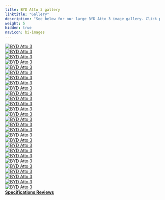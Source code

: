 ```yaml
---
title: BYD Atto 3 gallery
linktitle: "Gallery"
description: "See below for our large BYD Atto 3 image gallery. Click pictures for high-resolution versions."
weight: 5
hidden: true
navicon: bi-images
---
```

<!-- markdownlint-disable MD033 -->
<div class="row" id ="my-gallery">
	<div class="pswp-grid-item col-6 col-md-4">
		<a href="https://media.evkx.net/multimedia/models/byd/atto_3/atto_3/exterior_1.jpg"
data-pswp-src="https://media.evkx.net/multimedia/models/byd/atto_3/atto_3/exterior_1.jpg"
data-pswp-width="1600"
data-pswp-height="1137" 
target="_blank">
			<img src="https://media.evkx.net/multimedia/models/byd/atto_3/atto_3/exterior_1_xst.jpg" alt="BYD Atto 3" class="img-fluid img-thumbnail" />
		</a>
	</div>
	<div class="pswp-grid-item col-6 col-md-4">
		<a href="https://media.evkx.net/multimedia/models/byd/atto_3/atto_3/exterior_2.jpg"
data-pswp-src="https://media.evkx.net/multimedia/models/byd/atto_3/atto_3/exterior_2.jpg"
data-pswp-width="1600"
data-pswp-height="1067" 
target="_blank">
			<img src="https://media.evkx.net/multimedia/models/byd/atto_3/atto_3/exterior_2_xst.jpg" alt="BYD Atto 3" class="img-fluid img-thumbnail" />
		</a>
	</div>
	<div class="pswp-grid-item col-6 col-md-4">
		<a href="https://media.evkx.net/multimedia/models/byd/atto_3/atto_3/exterior_3.jpg"
data-pswp-src="https://media.evkx.net/multimedia/models/byd/atto_3/atto_3/exterior_3.jpg"
data-pswp-width="1600"
data-pswp-height="1143" 
target="_blank">
			<img src="https://media.evkx.net/multimedia/models/byd/atto_3/atto_3/exterior_3_xst.jpg" alt="BYD Atto 3" class="img-fluid img-thumbnail" />
		</a>
	</div>
	<div class="pswp-grid-item col-6 col-md-4">
		<a href="https://media.evkx.net/multimedia/models/byd/atto_3/atto_3/exterior_4.jpg"
data-pswp-src="https://media.evkx.net/multimedia/models/byd/atto_3/atto_3/exterior_4.jpg"
data-pswp-width="1600"
data-pswp-height="1067" 
target="_blank">
			<img src="https://media.evkx.net/multimedia/models/byd/atto_3/atto_3/exterior_4_xst.jpg" alt="BYD Atto 3" class="img-fluid img-thumbnail" />
		</a>
	</div>
	<div class="pswp-grid-item col-6 col-md-4">
		<a href="https://media.evkx.net/multimedia/models/byd/atto_3/atto_3/exterior_5.jpg"
data-pswp-src="https://media.evkx.net/multimedia/models/byd/atto_3/atto_3/exterior_5.jpg"
data-pswp-width="1600"
data-pswp-height="1067" 
target="_blank">
			<img src="https://media.evkx.net/multimedia/models/byd/atto_3/atto_3/exterior_5_xst.jpg" alt="BYD Atto 3" class="img-fluid img-thumbnail" />
		</a>
	</div>
	<div class="pswp-grid-item col-6 col-md-4">
		<a href="https://media.evkx.net/multimedia/models/byd/atto_3/atto_3/exterior_6.jpg"
data-pswp-src="https://media.evkx.net/multimedia/models/byd/atto_3/atto_3/exterior_6.jpg"
data-pswp-width="1252"
data-pswp-height="917" 
target="_blank">
			<img src="https://media.evkx.net/multimedia/models/byd/atto_3/atto_3/exterior_6_xst.jpg" alt="BYD Atto 3" class="img-fluid img-thumbnail" />
		</a>
	</div>
	<div class="pswp-grid-item col-6 col-md-4">
		<a href="https://media.evkx.net/multimedia/models/byd/atto_3/atto_3/frontseats_1.jpg"
data-pswp-src="https://media.evkx.net/multimedia/models/byd/atto_3/atto_3/frontseats_1.jpg"
data-pswp-width="1600"
data-pswp-height="1203" 
target="_blank">
			<img src="https://media.evkx.net/multimedia/models/byd/atto_3/atto_3/frontseats_1_xst.jpg" alt="BYD Atto 3" class="img-fluid img-thumbnail" />
		</a>
	</div>
	<div class="pswp-grid-item col-6 col-md-4">
		<a href="https://media.evkx.net/multimedia/models/byd/atto_3/atto_3/frontseats_2.jpg"
data-pswp-src="https://media.evkx.net/multimedia/models/byd/atto_3/atto_3/frontseats_2.jpg"
data-pswp-width="1600"
data-pswp-height="1067" 
target="_blank">
			<img src="https://media.evkx.net/multimedia/models/byd/atto_3/atto_3/frontseats_2_xst.jpg" alt="BYD Atto 3" class="img-fluid img-thumbnail" />
		</a>
	</div>
	<div class="pswp-grid-item col-6 col-md-4">
		<a href="https://media.evkx.net/multimedia/models/byd/atto_3/atto_3/frontseats_3.jpg"
data-pswp-src="https://media.evkx.net/multimedia/models/byd/atto_3/atto_3/frontseats_3.jpg"
data-pswp-width="1600"
data-pswp-height="1067" 
target="_blank">
			<img src="https://media.evkx.net/multimedia/models/byd/atto_3/atto_3/frontseats_3_xst.jpg" alt="BYD Atto 3" class="img-fluid img-thumbnail" />
		</a>
	</div>
	<div class="pswp-grid-item col-6 col-md-4">
		<a href="https://media.evkx.net/multimedia/models/byd/atto_3/atto_3/headlights_1.jpg"
data-pswp-src="https://media.evkx.net/multimedia/models/byd/atto_3/atto_3/headlights_1.jpg"
data-pswp-width="1600"
data-pswp-height="1067" 
target="_blank">
			<img src="https://media.evkx.net/multimedia/models/byd/atto_3/atto_3/headlights_1_xst.jpg" alt="BYD Atto 3" class="img-fluid img-thumbnail" />
		</a>
	</div>
	<div class="pswp-grid-item col-6 col-md-4">
		<a href="https://media.evkx.net/multimedia/models/byd/atto_3/atto_3/interior_1.jpg"
data-pswp-src="https://media.evkx.net/multimedia/models/byd/atto_3/atto_3/interior_1.jpg"
data-pswp-width="1600"
data-pswp-height="1067" 
target="_blank">
			<img src="https://media.evkx.net/multimedia/models/byd/atto_3/atto_3/interior_1_xst.jpg" alt="BYD Atto 3" class="img-fluid img-thumbnail" />
		</a>
	</div>
	<div class="pswp-grid-item col-6 col-md-4">
		<a href="https://media.evkx.net/multimedia/models/byd/atto_3/atto_3/interior_2.jpg"
data-pswp-src="https://media.evkx.net/multimedia/models/byd/atto_3/atto_3/interior_2.jpg"
data-pswp-width="1600"
data-pswp-height="1067" 
target="_blank">
			<img src="https://media.evkx.net/multimedia/models/byd/atto_3/atto_3/interior_2_xst.jpg" alt="BYD Atto 3" class="img-fluid img-thumbnail" />
		</a>
	</div>
	<div class="pswp-grid-item col-6 col-md-4">
		<a href="https://media.evkx.net/multimedia/models/byd/atto_3/atto_3/interior_3.jpg"
data-pswp-src="https://media.evkx.net/multimedia/models/byd/atto_3/atto_3/interior_3.jpg"
data-pswp-width="1600"
data-pswp-height="1067" 
target="_blank">
			<img src="https://media.evkx.net/multimedia/models/byd/atto_3/atto_3/interior_3_xst.jpg" alt="BYD Atto 3" class="img-fluid img-thumbnail" />
		</a>
	</div>
	<div class="pswp-grid-item col-6 col-md-4">
		<a href="https://media.evkx.net/multimedia/models/byd/atto_3/atto_3/interior_4.jpg"
data-pswp-src="https://media.evkx.net/multimedia/models/byd/atto_3/atto_3/interior_4.jpg"
data-pswp-width="1600"
data-pswp-height="1067" 
target="_blank">
			<img src="https://media.evkx.net/multimedia/models/byd/atto_3/atto_3/interior_4_xst.jpg" alt="BYD Atto 3" class="img-fluid img-thumbnail" />
		</a>
	</div>
	<div class="pswp-grid-item col-6 col-md-4">
		<a href="https://media.evkx.net/multimedia/models/byd/atto_3/atto_3/interior_5.jpg"
data-pswp-src="https://media.evkx.net/multimedia/models/byd/atto_3/atto_3/interior_5.jpg"
data-pswp-width="1600"
data-pswp-height="1067" 
target="_blank">
			<img src="https://media.evkx.net/multimedia/models/byd/atto_3/atto_3/interior_5_xst.jpg" alt="BYD Atto 3" class="img-fluid img-thumbnail" />
		</a>
	</div>
	<div class="pswp-grid-item col-6 col-md-4">
		<a href="https://media.evkx.net/multimedia/models/byd/atto_3/atto_3/interior_6.jpg"
data-pswp-src="https://media.evkx.net/multimedia/models/byd/atto_3/atto_3/interior_6.jpg"
data-pswp-width="1600"
data-pswp-height="1068" 
target="_blank">
			<img src="https://media.evkx.net/multimedia/models/byd/atto_3/atto_3/interior_6_xst.jpg" alt="BYD Atto 3" class="img-fluid img-thumbnail" />
		</a>
	</div>
	<div class="pswp-grid-item col-6 col-md-4">
		<a href="https://media.evkx.net/multimedia/models/byd/atto_3/atto_3/interior_7.jpg"
data-pswp-src="https://media.evkx.net/multimedia/models/byd/atto_3/atto_3/interior_7.jpg"
data-pswp-width="1600"
data-pswp-height="850" 
target="_blank">
			<img src="https://media.evkx.net/multimedia/models/byd/atto_3/atto_3/interior_7_xst.jpg" alt="BYD Atto 3" class="img-fluid img-thumbnail" />
		</a>
	</div>
	<div class="pswp-grid-item col-6 col-md-4">
		<a href="https://media.evkx.net/multimedia/models/byd/atto_3/atto_3/main_1.jpg"
data-pswp-src="https://media.evkx.net/multimedia/models/byd/atto_3/atto_3/main_1.jpg"
data-pswp-width="1600"
data-pswp-height="1155" 
target="_blank">
			<img src="https://media.evkx.net/multimedia/models/byd/atto_3/atto_3/main_1_xst.jpg" alt="BYD Atto 3" class="img-fluid img-thumbnail" />
		</a>
	</div>
	<div class="pswp-grid-item col-6 col-md-4">
		<a href="https://media.evkx.net/multimedia/models/byd/atto_3/atto_3/rearlights_1.jpg"
data-pswp-src="https://media.evkx.net/multimedia/models/byd/atto_3/atto_3/rearlights_1.jpg"
data-pswp-width="1600"
data-pswp-height="1067" 
target="_blank">
			<img src="https://media.evkx.net/multimedia/models/byd/atto_3/atto_3/rearlights_1_xst.jpg" alt="BYD Atto 3" class="img-fluid img-thumbnail" />
		</a>
	</div>
	<div class="pswp-grid-item col-6 col-md-4">
		<a href="https://media.evkx.net/multimedia/models/byd/atto_3/atto_3/screens_1.jpg"
data-pswp-src="https://media.evkx.net/multimedia/models/byd/atto_3/atto_3/screens_1.jpg"
data-pswp-width="1600"
data-pswp-height="1067" 
target="_blank">
			<img src="https://media.evkx.net/multimedia/models/byd/atto_3/atto_3/screens_1_xst.jpg" alt="BYD Atto 3" class="img-fluid img-thumbnail" />
		</a>
	</div>
	<div class="pswp-grid-item col-6 col-md-4">
		<a href="https://media.evkx.net/multimedia/models/byd/atto_3/atto_3/screens_2.jpg"
data-pswp-src="https://media.evkx.net/multimedia/models/byd/atto_3/atto_3/screens_2.jpg"
data-pswp-width="1600"
data-pswp-height="1067" 
target="_blank">
			<img src="https://media.evkx.net/multimedia/models/byd/atto_3/atto_3/screens_2_xst.jpg" alt="BYD Atto 3" class="img-fluid img-thumbnail" />
		</a>
	</div>
	<div class="pswp-grid-item col-6 col-md-4">
		<a href="https://media.evkx.net/multimedia/models/byd/atto_3/atto_3/screens_3.jpg"
data-pswp-src="https://media.evkx.net/multimedia/models/byd/atto_3/atto_3/screens_3.jpg"
data-pswp-width="1600"
data-pswp-height="1067" 
target="_blank">
			<img src="https://media.evkx.net/multimedia/models/byd/atto_3/atto_3/screens_3_xst.jpg" alt="BYD Atto 3" class="img-fluid img-thumbnail" />
		</a>
	</div>
	<div class="pswp-grid-item col-6 col-md-4">
		<a href="https://media.evkx.net/multimedia/models/byd/atto_3/atto_3/screens_4.jpg"
data-pswp-src="https://media.evkx.net/multimedia/models/byd/atto_3/atto_3/screens_4.jpg"
data-pswp-width="1600"
data-pswp-height="1067" 
target="_blank">
			<img src="https://media.evkx.net/multimedia/models/byd/atto_3/atto_3/screens_4_xst.jpg" alt="BYD Atto 3" class="img-fluid img-thumbnail" />
		</a>
	</div>
	<div class="pswp-grid-item col-6 col-md-4">
		<a href="https://media.evkx.net/multimedia/models/byd/atto_3/atto_3/secondrowseats_1.jpg"
data-pswp-src="https://media.evkx.net/multimedia/models/byd/atto_3/atto_3/secondrowseats_1.jpg"
data-pswp-width="1600"
data-pswp-height="1121" 
target="_blank">
			<img src="https://media.evkx.net/multimedia/models/byd/atto_3/atto_3/secondrowseats_1_xst.jpg" alt="BYD Atto 3" class="img-fluid img-thumbnail" />
		</a>
	</div>
	<div class="pswp-grid-item col-6 col-md-4">
		<a href="https://media.evkx.net/multimedia/models/byd/atto_3/atto_3/secondrowseats_2.jpg"
data-pswp-src="https://media.evkx.net/multimedia/models/byd/atto_3/atto_3/secondrowseats_2.jpg"
data-pswp-width="1600"
data-pswp-height="1067" 
target="_blank">
			<img src="https://media.evkx.net/multimedia/models/byd/atto_3/atto_3/secondrowseats_2_xst.jpg" alt="BYD Atto 3" class="img-fluid img-thumbnail" />
		</a>
	</div>
	<div class="pswp-grid-item col-6 col-md-4">
		<a href="https://media.evkx.net/multimedia/models/byd/atto_3/atto_3/trunk_1.jpg"
data-pswp-src="https://media.evkx.net/multimedia/models/byd/atto_3/atto_3/trunk_1.jpg"
data-pswp-width="1600"
data-pswp-height="1067" 
target="_blank">
			<img src="https://media.evkx.net/multimedia/models/byd/atto_3/atto_3/trunk_1_xst.jpg" alt="BYD Atto 3" class="img-fluid img-thumbnail" />
		</a>
	</div>
	<div class="pswp-grid-item col-6 col-md-4">
		<a href="https://media.evkx.net/multimedia/models/byd/atto_3/atto_3/trunk_2.jpg"
data-pswp-src="https://media.evkx.net/multimedia/models/byd/atto_3/atto_3/trunk_2.jpg"
data-pswp-width="1600"
data-pswp-height="1067" 
target="_blank">
			<img src="https://media.evkx.net/multimedia/models/byd/atto_3/atto_3/trunk_2_xst.jpg" alt="BYD Atto 3" class="img-fluid img-thumbnail" />
		</a>
	</div>
	<div class="pswp-grid-item col-6 col-md-4">
		<a href="https://media.evkx.net/multimedia/models/byd/atto_3/atto_3/trunk_3.jpg"
data-pswp-src="https://media.evkx.net/multimedia/models/byd/atto_3/atto_3/trunk_3.jpg"
data-pswp-width="1600"
data-pswp-height="1067" 
target="_blank">
			<img src="https://media.evkx.net/multimedia/models/byd/atto_3/atto_3/trunk_3_xst.jpg" alt="BYD Atto 3" class="img-fluid img-thumbnail" />
		</a>
	</div>
</div>
<script type="module">
  import PhotoSwipeLightbox from '/js/photoswipe-lightbox.esm.js';
    const lightbox = new PhotoSwipeLightbox({
       gallery: '#my-gallery',
        children: 'a',
        pswpModule: () => import('/js/photoswipe.esm.js')
    });
lightbox.init();
</script>
<div class="mt-3 mb-3">
<a href="../specifications/" class="text-decoration-none text-black">
<strong><i class="bi-arrow-left"></i> Specifications </strong>
</a>
<a href="../reviews/" class="text-decoration-none text-black float-end">
<strong>Reviews <i class="bi-arrow-right"></i></strong>
</a>
</div>

